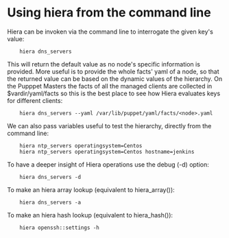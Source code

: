# Using hiera from the command line

Hiera can be invoken via the command line to interrogate the given key's value:

        hiera dns_servers

This will return the default value as no node's specific information is provided. More useful is to provide the whole facts' yaml of a node, so that the returned value can be based on the dynamic values of the hierarchy.
On the Pupppet Masters the facts of all the managed clients are collected in $vardir/yaml/facts so this is the best place to see how Hiera evaluates keys for different clients:

        hiera dns_servers --yaml /var/lib/puppet/yaml/facts/<node>.yaml

We can also pass variables useful to test the hierarchy, directly from the command line:

        hiera ntp_servers operatingsystem=Centos
        hiera ntp_servers operatingsystem=Centos hostname=jenkins

To have a deeper insight of Hiera operations use the debug (-d) option:

        hiera dns_servers -d

To make an hiera array lookup (equivalent to hiera_array()):

        hiera dns_servers -a

To make an hiera hash lookup (equivalent to hiera_hash()):

        hiera openssh::settings -h
